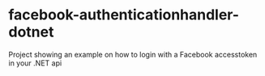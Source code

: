 # facebook-authenticationhandler-dotnet
Project showing an example on how to login with a Facebook accesstoken in your .NET api
